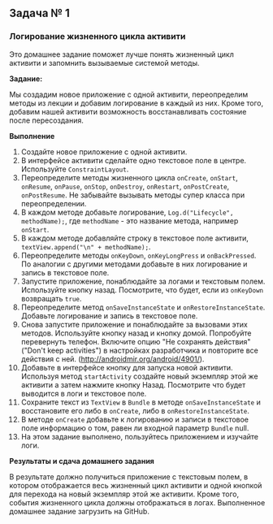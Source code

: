 ## Задача № 1
### Логирование жизненного цикла активити

Это домашнее задание поможет лучше понять жизненный цикл активити и запомнить вызываемые системой методы.

**Задание:**

Мы создадим новое приложение с одной активити, переопределим методы из лекции и добавим логирование в каждый из них.
Кроме того, добавим нашей активити возможность восстанавливать состояние после пересоздания.

**Выполнение**

1. Создайте новое приложение с одной активити.
2. В интерфейсе активити сделайте одно текстовое поле в центре. Используйте `ConstraintLayout`.
3. Переопределите методы жизненного цикла `onCreate`, `onStart`, `onResume`, `onPause`, `onStop`, `onDestroy`, `onRestart`, `onPostCreate`, `onPostResume`. Не забывайте вызывать методы супер класса при переопределении.
4. В каждом методе добавьте логирование, `Log.d("Lifecycle", methodName);`, где `methodName` - это название метода, например `onStart`.
5. В каждом методе добавляйте строку в текстовое поле активити, `textView.append("\n" + methodName);`.
6. Переопределите методы `onKeyDown`, `onKeyLongPress` и `onBackPressed`. По аналогии с другими методами добавьте в них логирование и запись в текстовое поле.
7. Запустите приложение, понаблюдайте за логами и текстовым полем. Используйте кнопку назад. Посмотрите, что будет, если из `onKeyDown` возвращать `true`.
8. Переопределите метод `onSaveInstanceState` и `onRestoreInstanceState`. Добавьте логирование и запись в текстовое поле.
9. Снова запустите приложение и понаблюдайте за вызовами этих методов. Используйте кнопку назад и кнопку домой. Попробуйте перевернуть телефон. Включите опцию "Не сохранять действия" ("Don't keep activities") в настройках разработчика и повторите все действия с ней. (http://androidmir.org/android/4901/).
9. Добавьте в интерфейсе кнопку для запуска новой активити. Используя метод `startActivity` создайте новый экземпляр этой же активити а затем нажмите кнопку Назад. Посмотрите что будет выводится в логи и текстовое поле.
10. Сохраните текст из `TextView` в `Bundle` в методе `onSaveInstanceState` и восстановите его либо в `onCreate`, либо в `onRestoreInstanceState`.
11. В методе `onCreate` добавьте к логированию и записи в текстовое поле информацию о том, равен ли входной параметр `Bundle` null.
12. На этом задание выполнено, пользуйтесь приложением и изучайте логи.

**Результаты и сдача домашнего задания**

В результате должно получиться приложение с текстовым полем, в котором отображается весь жизненный цикл активити и одной кнопкой для перехода на новый экземпляр этой же активити. Кроме того, события жизненного цикла должны отображаться в логах.
Выполненное домашнее задание загрузить на GitHub.
